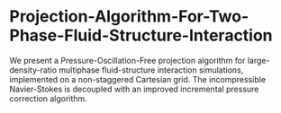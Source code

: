 # Projection-Algorithm-For-Two-Phase-Fluid-Structure-Interaction
We present a Pressure-Oscillation-Free projection algorithm for large-density-ratio multiphase fluid-structure interaction simulations, implemented on a non-staggered Cartesian grid. The incompressible Navier-Stokes is decoupled with an improved incremental pressure correction algorithm. 
